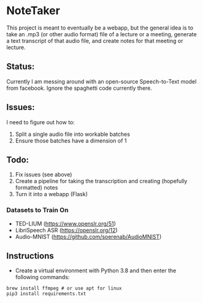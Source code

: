 # NoteTaker

This project is meant to eventually be a webapp, but the general idea is to take an .mp3 (or other audio format) file of a lecture or a meeting, generate a text transcript of that audio file, and create notes for that meeting or lecture.

## Status:
Currently I am messing around with an open-source Speech-to-Text model from facebook. Ignore the spaghetti code currently there. 

## Issues:
I need to figure out how to:
1. Split a single audio file into workable batches
2. Ensure those batches have a dimension of 1

## Todo:
1. Fix issues (see above)
2. Create a pipeline for taking the transcription and creating (hopefully formatted) notes
3. Turn it into a webapp (Flask)

### Datasets to Train On
- TED-LIUM (https://www.openslr.org/51)
- LibriSpeech ASR (https://openslr.org/12)
- Audio-MNIST (https://github.com/soerenab/AudioMNIST)

## Instructions
- Create a virtual environment with Python 3.8 and then enter the following commands:
```shell
brew install ffmpeg # or use apt for linux
pip3 install requirements.txt
```
